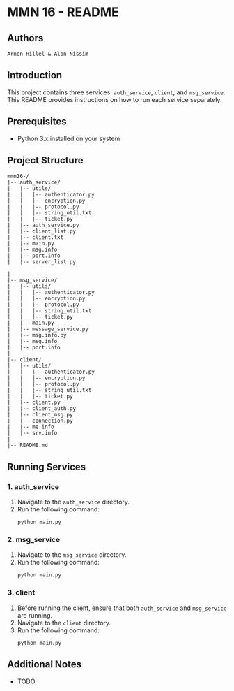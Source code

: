 # MMN 16 - README

## Authors
`Arnon Hillel & Alon Nissim`


## Introduction
This project contains three services: `auth_service`, `client`, and `msg_service`. This README provides instructions on how to run each service separately.

## Prerequisites
- Python 3.x installed on your system


## Project Structure

```
mmn16-/
|-- auth_service/
|   |-- utils/
|   |   |-- authenticator.py
|   |   |-- encryption.py
|   |   |-- protocol.py
|   |   |-- string_util.txt
|   |   |-- ticket.py
|   |-- auth_service.py
|   |-- client_list.py
|   |-- client.txt
|   |-- main.py
|   |-- msg.info
|   |-- port.info
|   |-- server_list.py

|
|-- msg_service/
|   |-- utils/
|   |   |-- authenticator.py
|   |   |-- encryption.py
|   |   |-- protocol.py
|   |   |-- string_util.txt
|   |   |-- ticket.py
|   |-- main.py
|   |-- message_service.py
|   |-- msg.info.py
|   |-- msg.info
|   |-- port.info
|
|-- client/
|   |-- utils/
|   |   |-- authenticator.py
|   |   |-- encryption.py
|   |   |-- protocol.py
|   |   |-- string_util.txt
|   |   |-- ticket.py
|   |-- client.py
|   |-- client_auth.py
|   |-- client_msg.py
|   |-- connection.py
|   |-- me.info
|   |-- srv.info
|
|-- README.md
```

## Running Services

### 1. auth_service
1. Navigate to the `auth_service` directory.
2. Run the following command:
    ```
    python main.py
    ```


### 2. msg_service
1. Navigate to the `msg_service` directory.
2. Run the following command:
    ```
    python main.py
    ```

### 3. client
1. Before running the client, ensure that both `auth_service` and `msg_service` are running.
2. Navigate to the `client` directory.
3. Run the following command:
    ```
    python main.py
    ```

## Additional Notes
- TODO

